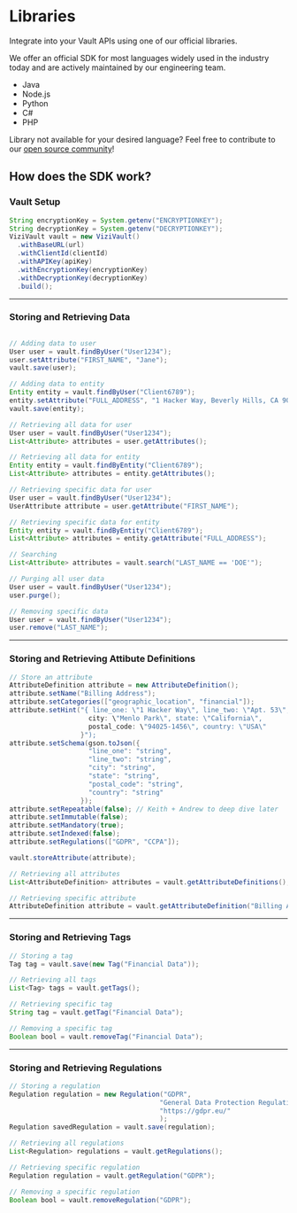 # Libraries
Integrate into your Vault APIs using one of our official libraries.

We offer an official SDK for most languages widely used in the industry today and are actively maintained by our engineering team.

- Java
- Node.js
- Python
- C#
- PHP

Library not available for your desired language? Feel free to contribute to our [open source community](https://github.com/anontechnology)!

## How does the SDK work?

### Vault Setup

  ``` java
  String encryptionKey = System.getenv("ENCRYPTIONKEY");
  String decryptionKey = System.getenv("DECRYPTIONKEY");
  ViziVault vault = new ViziVault()
    .withBaseURL(url)
    .withClientId(clientId)
    .withAPIKey(apiKey)
    .withEncryptionKey(encryptionKey)
    .withDecryptionKey(decryptionKey)
    .build();
  ```

----------------------------------------------------------------------
### Storing and Retrieving Data

  ``` java

  // Adding data to user
  User user = vault.findByUser("User1234");
  user.setAttribute("FIRST_NAME", "Jane");
  vault.save(user);

  // Adding data to entity
  Entity entity = vault.findByUser("Client6789");
  entity.setAttribute("FULL_ADDRESS", "1 Hacker Way, Beverly Hills, CA 90210");
  vault.save(entity);

  // Retrieving all data for user
  User user = vault.findByUser("User1234");
  List<Attribute> attributes = user.getAttributes();

  // Retrieving all data for entity
  Entity entity = vault.findByEntity("Client6789");
  List<Attribute> attributes = entity.getAttributes();

  // Retrieving specific data for user
  User user = vault.findByUser("User1234");
  UserAttribute attribute = user.getAttribute("FIRST_NAME");

  // Retrieving specific data for entity
  Entity entity = vault.findByEntity("Client6789");
  List<Attribute> attributes = entity.getAttribute("FULL_ADDRESS");

  // Searching
  List<Attribute> attributes = vault.search("LAST_NAME == 'DOE'");

  // Purging all user data
  User user = vault.findByUser("User1234");
  user.purge();

  // Removing specific data
  User user = vault.findByUser("User1234");
  user.remove("LAST_NAME");
  ```

----------------------------------------------------------------------
### Storing and Retrieving Attibute Definitions

  ``` java
  // Store an attribute
  AttributeDefinition attribute = new AttributeDefinition();
  attribute.setName("Billing Address");
  attribute.setCategories(["geographic_location", "financial"]);
  attribute.setHint("{ line_one: \"1 Hacker Way\", line_two: \"Apt. 53\", 
                      city: \"Menlo Park\", state: \"California\", 
                      postal_code: \"94025-1456\", country: \"USA\"
                    }");
  attribute.setSchema(gson.toJson({ 
                      "line_one": "string",
                      "line_two": "string",
                      "city": "string",
                      "state": "string",
                      "postal_code": "string",
                      "country": "string"
                    });
  attribute.setRepeatable(false); // Keith + Andrew to deep dive later
  attribute.setImmutable(false);
  attribute.setMandatory(true);
  attribute.setIndexed(false);
  attribute.setRegulations(["GDPR", "CCPA"]);

  vault.storeAttribute(attribute);

  // Retrieving all attributes
  List<AttributeDefinition> attributes = vault.getAttributeDefinitions();

  // Retrieving specific attribute
  AttributeDefinition attribute = vault.getAttributeDefinition("Billing Address");
  ```

----------------------------------------------------------------------
### Storing and Retrieving Tags

  ``` java
  // Storing a tag
  Tag tag = vault.save(new Tag("Financial Data"));

  // Retrieving all tags
  List<Tag> tags = vault.getTags();

  // Retrieving specific tag
  String tag = vault.getTag("Financial Data");

  // Removing a specific tag
  Boolean bool = vault.removeTag("Financial Data");
  ```

----------------------------------------------------------------------
### Storing and Retrieving Regulations

  ``` java
  // Storing a regulation
  Regulation regulation = new Regulation("GDPR", 
                                        "General Data Protection Regulation",
                                        "https://gdpr.eu/" 
                                        );
  Regulation savedRegulation = vault.save(regulation);

  // Retrieving all regulations
  List<Regulation> regulations = vault.getRegulations();

  // Retrieving specific regulation
  Regulation regulation = vault.getRegulation("GDPR");

  // Removing a specific regulation
  Boolean bool = vault.removeRegulation("GDPR");
  ```
